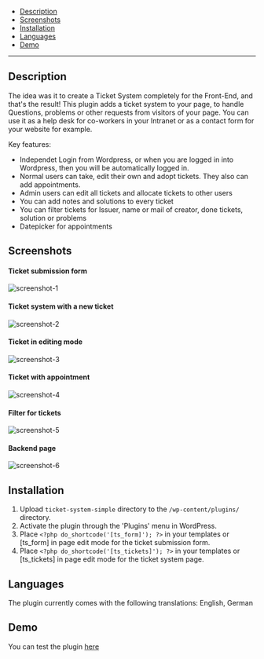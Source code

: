 * [Description](#description)
* [Screenshots](#screenshots)
* [Installation](#installation)
* [Languages](#languages)
* [Demo](#demo)

---------

## Description 
The idea was it to create a Ticket System completely for the Front-End, and that's the result!
This plugin adds a ticket system to your page, to handle Questions, problems or other requests from visitors of your page.
You can use it as a help desk for co-workers in your Intranet or as a contact form for your website for example.


Key features:
*   Independet Login from Wordpress, or when you are logged in into Wordpress, then you will be automatically logged in.
*   Normal users can take, edit their own and adopt tickets. They also can add appointments.
*	Admin users can edit all tickets and allocate tickets to other users
*   You can add notes and solutions to every ticket
*	You can filter tickets for Issuer, name or mail of creator, done tickets, solution or problems
*	Datepicker for appointments


##  Screenshots
#### Ticket submission form
![screenshot-1](https://cloud.githubusercontent.com/assets/13997715/9519994/09460dc4-4cc4-11e5-9d74-cdc392052a59.png)

#### Ticket system with a new ticket
![screenshot-2](https://cloud.githubusercontent.com/assets/13997715/9519992/0944c70c-4cc4-11e5-9d19-a6eb4e45dd83.png)

#### Ticket in editing mode
![screenshot-3](https://cloud.githubusercontent.com/assets/13997715/9519993/09457a3a-4cc4-11e5-8864-fa9946e4b2fc.png)

#### Ticket with appointment
![screenshot-4](https://cloud.githubusercontent.com/assets/13997715/9519991/0943a778-4cc4-11e5-9951-e18e89a5dc3f.png)

#### Filter for tickets
![screenshot-5](https://cloud.githubusercontent.com/assets/13997715/9519996/0949566e-4cc4-11e5-82f9-ee559a5113ad.png)

#### Backend page
![screenshot-6](https://cloud.githubusercontent.com/assets/13997715/9519995/094827f8-4cc4-11e5-9a1a-9689b6b49607.png)




## Installation

1. Upload `ticket-system-simple` directory to the `/wp-content/plugins/` directory.
2. Activate the plugin through the 'Plugins' menu in WordPress.
3. Place `<?php do_shortcode('[ts_form]'); ?>` in your templates or [ts_form] in page edit mode for the ticket submission form.
4. Place `<?php do_shortcode('[ts_tickets]'); ?>` in your templates or [ts_tickets] in page edit mode for the ticket system page.


## Languages
The plugin currently comes with the following translations:
English, German

## Demo
You can test the plugin [here](http://wp12405556.server-he.de/)
